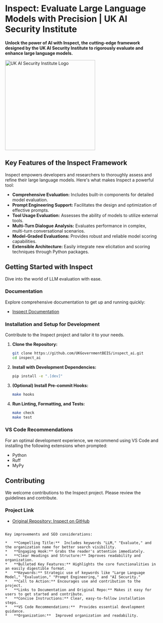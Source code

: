 <!-- Add SEO-optimized title -->
# Inspect: Evaluate Large Language Models with Precision | UK AI Security Institute

<!-- Add a short, engaging hook -->
**Unlock the power of AI with Inspect, the cutting-edge framework designed by the UK AI Security Institute to rigorously evaluate and enhance large language models.**

[<img width="295" src="https://inspect.aisi.org.uk/images/aisi-logo.svg" alt="UK AI Security Institute Logo" />](https://aisi.gov.uk/)

## Key Features of the Inspect Framework

Inspect empowers developers and researchers to thoroughly assess and refine their large language models.  Here's what makes Inspect a powerful tool:

*   **Comprehensive Evaluation:** Includes built-in components for detailed model evaluation.
*   **Prompt Engineering Support:** Facilitates the design and optimization of effective prompts.
*   **Tool Usage Evaluation:**  Assesses the ability of models to utilize external tools.
*   **Multi-Turn Dialogue Analysis:**  Evaluates performance in complex, multi-turn conversational scenarios.
*   **Model-Graded Evaluations:**  Provides robust and reliable model scoring capabilities.
*   **Extensible Architecture:** Easily integrate new elicitation and scoring techniques through Python packages.

## Getting Started with Inspect

Dive into the world of LLM evaluation with ease.

### Documentation

Explore comprehensive documentation to get up and running quickly:

*   [Inspect Documentation](https://inspect.aisi.org.uk/)

### Installation and Setup for Development

Contribute to the Inspect project and tailor it to your needs.

1.  **Clone the Repository:**

    ```bash
    git clone https://github.com/UKGovernmentBEIS/inspect_ai.git
    cd inspect_ai
    ```

2.  **Install with Development Dependencies:**

    ```bash
    pip install -e ".[dev]"
    ```

3.  **(Optional) Install Pre-commit Hooks:**

    ```bash
    make hooks
    ```

4.  **Run Linting, Formatting, and Tests:**

    ```bash
    make check
    make test
    ```

### VS Code Recommendations

For an optimal development experience, we recommend using VS Code and installing the following extensions when prompted:

*   Python
*   Ruff
*   MyPy

## Contributing

We welcome contributions to the Inspect project.  Please review the guidelines and contribute.

### Project Link

*   [Original Repository: Inspect on GitHub](https://github.com/UKGovernmentBEIS/inspect_ai)
```

Key improvements and SEO considerations:

*   **Compelling Title:**  Includes keywords "LLM," "Evaluate," and the organization name for better search visibility.
*   **Engaging Hook:** Grabs the reader's attention immediately.
*   **Clear Headings and Structure:** Improves readability and organization.
*   **Bulleted Key Features:** Highlights the core functionalities in an easily digestible format.
*   **Keywords:** Strategic use of keywords like "Large Language Model," "Evaluation," "Prompt Engineering," and "AI Security."
*   **Call to Action:** Encourages use and contribution to the project.
*   **Links to Documentation and Original Repo:** Makes it easy for users to get started and contribute.
*   **Concise Instructions:** Clear, easy-to-follow installation steps.
*   **VS Code Recommendations:**  Provides essential development guidance.
*   **Organization:**  Improved organization and readability.